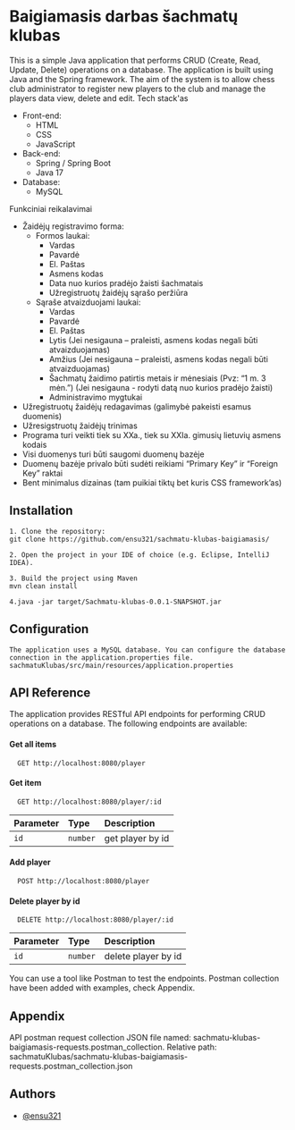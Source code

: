 # Baigiamasis darbas šachmatų klubas
This is a simple Java application that performs CRUD (Create, Read, Update, Delete) operations on a database. The application is built using Java and the Spring framework.
The aim of the system is to allow chess club administrator to register new players to the club and manage the players data view, delete and edit. 
Tech stack'as
*  Front-end:
    * HTML
    * CSS
    * JavaScript
* Back-end:
  * Spring / Spring Boot
  * Java 17
* Database:
  * MySQL

Funkciniai reikalavimai
* Žaidėjų registravimo forma:
    * Formos laukai:
        * Vardas
        * Pavardė
        * El. Paštas
        * Asmens kodas
        * Data nuo kurios pradėjo žaisti šachmatais
        * Užregistruotų žaidėjų sąrašo peržiūra
    * Sąraše atvaizduojami laukai:
        * Vardas
        * Pavardė
        * El. Paštas
        * Lytis (Jei nesigauna – praleisti, asmens kodas negali būti atvaizduojamas)
        * Amžius (Jei nesigauna – praleisti, asmens kodas negali būti atvaizduojamas)
        * Šachmatų žaidimo patirtis metais ir mėnesiais (Pvz: “1 m. 3 mėn.”) (Jei 
        nesigauna - rodyti datą nuo kurios pradėjo žaisti)
        * Administravimo mygtukai
* Užregistruotų žaidėjų redagavimas (galimybė pakeisti esamus duomenis)
* Užresigstruotų žaidėjų trinimas
* Programa turi veikti tiek su XXa., tiek su XXIa. gimusių lietuvių asmens kodais 
* Visi duomenys turi būti saugomi duomenų bazėje
* Duomenų bazėje privalo būti sudėti reikiami “Primary Key” ir “Foreign Key” raktai
* Bent minimalus dizainas (tam puikiai tiktų bet kuris CSS framework’as)

## Installation

    1. Clone the repository:
    git clone https://github.com/ensu321/sachmatu-klubas-baigiamasis/

    2. Open the project in your IDE of choice (e.g. Eclipse, IntelliJ IDEA).

    3. Build the project using Maven
    mvn clean install

    4.java -jar target/Sachmatu-klubas-0.0.1-SNAPSHOT.jar

## Configuration

    The application uses a MySQL database. You can configure the database connection in the application.properties file. 
    sachmatuKlubas/src/main/resources/application.properties



## API Reference

The application provides RESTful API endpoints for performing CRUD operations on a database. The following endpoints are available:
#### Get all items

```http
  GET http://localhost:8080/player
```


#### Get item

```http
  GET http://localhost:8080/player/:id
```

| Parameter | Type     | Description                       |
| :-------- | :------- | :-------------------------------- |
| `id`      | `number` | get player by id |

#### Add player

```http
  POST http://localhost:8080/player
```

#### Delete player by id

```http
  DELETE http://localhost:8080/player/:id
```

| Parameter | Type     | Description                       |
| :-------- | :------- | :-------------------------------- |
| `id`      | `number` | delete player by id |

You can use a tool like Postman to test the endpoints. Postman collection have been added with examples, check Appendix.

## Appendix

API postman request collection JSON file named: sachmatu-klubas-baigiamasis-requests.postman_collection. 
Relative path: sachmatuKlubas/sachmatu-klubas-baigiamasis-requests.postman_collection.json

## Authors

- [@ensu321](https://github.com/ensu321/sachmatu-klubas-baigiamasis/)
